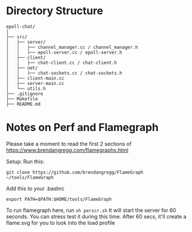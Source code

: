 # **Directory Structure**
```
epoll-chat/
│
├── src/
│   ├── server/
│   │   ├── channel_manager.cc / channel_manager.h
│   │   ├── epoll-server.cc / epoll-server.h
│   ├── client/
│   │   ├── chat-client.cc / chat-client.h
│   ├── net/
│   │   ├── chat-sockets.cc / chat-sockets.h
│   ├── client-main.cc
│   ├── server-main.cc
│   └── utils.h
├── .gitignore
├── Makefile
├── README.md

```

# Notes on Perf and Flamegraph
Please take a moment to read the first 2 sections of https://www.brendangregg.com/flamegraphs.html

Setup:
Run this:
```
git clone https://github.com/brendangregg/FlameGraph ~/tools/FlameGraph
```
Add this to your .bashrc
```
export PATH=$PATH:$HOME/tools/FlameGraph
```


To run flamegraph here, run `sh perscr.sh`
It will start the server for 60 seconds. You can stress test it during this time.
After 60 secs, it'll create a flame.svg for you to look into the load profile

